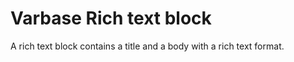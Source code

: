 # Varbase Rich text block

A rich text block contains a title and a body with a rich text format.



